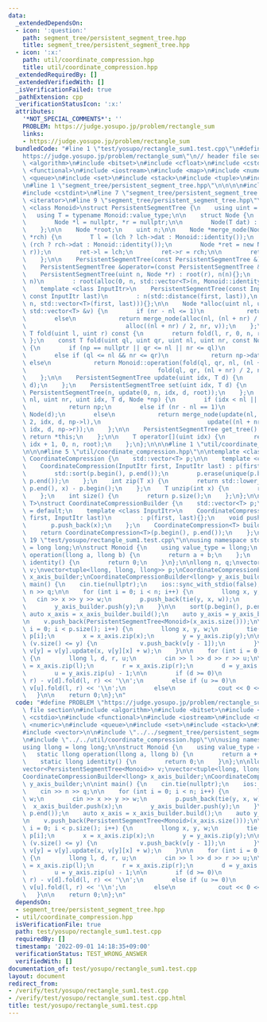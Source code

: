 ```yaml
---
data:
  _extendedDependsOn:
  - icon: ':question:'
    path: segment_tree/persistent_segment_tree.hpp
    title: segment_tree/persistent_segment_tree.hpp
  - icon: ':x:'
    path: util/coordinate_compression.hpp
    title: util/coordinate_compression.hpp
  _extendedRequiredBy: []
  _extendedVerifiedWith: []
  _isVerificationFailed: true
  _pathExtension: cpp
  _verificationStatusIcon: ':x:'
  attributes:
    '*NOT_SPECIAL_COMMENTS*': ''
    PROBLEM: https://judge.yosupo.jp/problem/rectangle_sum
    links:
    - https://judge.yosupo.jp/problem/rectangle_sum
  bundledCode: "#line 1 \"test/yosupo/rectangle_sum1.test.cpp\"\n#define PROBLEM \"\
    https://judge.yosupo.jp/problem/rectangle_sum\"\n// header file section\n#include\
    \ <algorithm>\n#include <bitset>\n#include <cfloat>\n#include <cstdio>\n#include\
    \ <functional>\n#include <iostream>\n#include <map>\n#include <numeric>\n#include\
    \ <queue>\n#include <set>\n#include <stack>\n#include <tuple>\n#include <vector>\n\
    \n#line 1 \"segment_tree/persistent_segment_tree.hpp\"\n\n\n\n#include <cstddef>\n\
    #include <cstdint>\n#line 7 \"segment_tree/persistent_segment_tree.hpp\"\n#include\
    \ <iterator>\n#line 9 \"segment_tree/persistent_segment_tree.hpp\"\n\ntemplate\
    \ <class Monoid>\nstruct PersistentSegmentTree {\n    using uint = size_t;\n \
    \   using T = typename Monoid::value_type;\n\n    struct Node {\n        T dat;\n\
    \        Node *l = nullptr, *r = nullptr;\n\n        Node(T dat) : dat(dat){};\n\
    \    };\n\n    Node *root;\n    uint n;\n\n    Node *merge_node(Node *lch, Node\
    \ *rch) {\n        T l = (lch ? lch->dat : Monoid::identity());\n        T r =\
    \ (rch ? rch->dat : Monoid::identity());\n        Node *ret = new Node(Monoid::operation(l,\
    \ r));\n        ret->l = lch;\n        ret->r = rch;\n\n        return ret;\n\
    \    };\n\n    PersistentSegmentTree(const PersistentSegmentTree &) = default;\n\
    \    PersistentSegmentTree &operator=(const PersistentSegmentTree &) = default;\n\
    \    PersistentSegmentTree(uint n, Node *r) : root(r), n(n){};\n    PersistentSegmentTree(uint\
    \ n)\n        : root(alloc(0, n, std::vector<T>(n, Monoid::identity()))), n(n){};\n\
    \    template <class InputItr>\n    PersistentSegmentTree(const InputItr first,\
    \ const InputItr last)\n        : n(std::distance(first, last)),\n          root(alloc(0,\
    \ n, std::vector<T>(first, last))){};\n\n    Node *alloc(uint nl, uint nr, const\
    \ std::vector<T> &v) {\n        if (nr - nl <= 1)\n            return new Node(v[nl]);\n\
    \        else\n            return merge_node(alloc(nl, (nl + nr) / 2, v),\n  \
    \                            alloc((nl + nr) / 2, nr, v));\n    };\n\n    const\
    \ T fold(uint l, uint r) const {\n        return fold(l, r, 0, n, root);\n   \
    \ };\n    const T fold(uint ql, uint qr, uint nl, uint nr, const Node *np) const\
    \ {\n        if (np == nullptr || qr <= nl || nr <= ql)\n            return Monoid::identity();\n\
    \        else if (ql <= nl && nr <= qr)\n            return np->dat;\n       \
    \ else\n            return Monoid::operation(fold(ql, qr, nl, (nl + nr) / 2, np->l),\n\
    \                                     fold(ql, qr, (nl + nr) / 2, nr, np->r));\n\
    \    };\n\n    PersistentSegmentTree update(uint idx, T d) {\n        return set(idx,\
    \ d);\n    };\n    PersistentSegmentTree set(uint idx, T d) {\n        return\
    \ PersistentSegmentTree(n, update(0, n, idx, d, root));\n    };\n    Node *update(uint\
    \ nl, uint nr, uint idx, T d, Node *np) {\n        if (idx < nl || nr <= idx)\n\
    \            return np;\n        else if (nr - nl == 1)\n            return new\
    \ Node(d);\n        else\n            return merge_node(update(nl, (nl + nr) /\
    \ 2, idx, d, np->l),\n                              update((nl + nr) / 2, nr,\
    \ idx, d, np->r));\n    };\n\n    PersistentSegmentTree get_tree() {\n       \
    \ return *this;\n    };\n\n    T operator[](uint idx) {\n        return fold(idx,\
    \ idx + 1, 0, n, root);\n    };\n};\n\n\n#line 1 \"util/coordinate_compression.hpp\"\
    \n\n\n#line 5 \"util/coordinate_compression.hpp\"\n\ntemplate <class T>\nstruct\
    \ CoordinateCompression {\n    std::vector<T> p;\n\n    template <class InputItr>\n\
    \    CoordinateCompression(InputItr first, InputItr last) : p(first, last) {\n\
    \        std::sort(p.begin(), p.end());\n        p.erase(unique(p.begin(), p.end()),\
    \ p.end());\n    };\n    int zip(T x) {\n        return std::lower_bound(p.begin(),\
    \ p.end(), x) - p.begin();\n    };\n    T unzip(int x) {\n        return p[x];\n\
    \    };\n    int size() {\n        return p.size();\n    };\n};\n\ntemplate <class\
    \ T>\nstruct CoordinateCompressionBuilder {\n    std::vector<T> p;\n\n    CoordinateCompressionBuilder()\
    \ = default;\n    template <class InputItr>\n    CoordinateCompressionBuilder(InputItr\
    \ first, InputItr last)\n        : p(first, last){};\n    void push(T x) {\n \
    \       p.push_back(x);\n    };\n    CoordinateCompression<T> build() {\n    \
    \    return CoordinateCompression<T>(p.begin(), p.end());\n    };\n};\n\n\n#line\
    \ 19 \"test/yosupo/rectangle_sum1.test.cpp\"\n\nusing namespace std;\nusing llong\
    \ = long long;\n\nstruct Monoid {\n    using value_type = llong;\n    static llong\
    \ operation(llong a, llong b) {\n        return a + b;\n    };\n    static llong\
    \ identity() {\n        return 0;\n    }\n};\n\nllong n, q;\nvector<PersistentSegmentTree<Monoid>>\
    \ v;\nvector<tuple<llong, llong, llong>> p;\nCoordinateCompressionBuilder<llong>\
    \ x_axis_builder;\nCoordinateCompressionBuilder<llong> y_axis_builder;\n\nint\
    \ main() {\n    cin.tie(nullptr);\n    ios::sync_with_stdio(false);\n    cin >>\
    \ n >> q;\n\n    for (int i = 0; i < n; i++) {\n        llong x, y, w;\n     \
    \   cin >> x >> y >> w;\n        p.push_back(tie(y, x, w));\n        x_axis_builder.push(x);\n\
    \        y_axis_builder.push(y);\n    }\n\n    sort(p.begin(), p.end());\n   \
    \ auto x_axis = x_axis_builder.build();\n    auto y_axis = y_axis_builder.build();\n\
    \n    v.push_back(PersistentSegmentTree<Monoid>(x_axis.size()));\n\n    for (int\
    \ i = 0; i < p.size(); i++) {\n        llong x, y, w;\n        tie(y, x, w) =\
    \ p[i];\n        x = x_axis.zip(x);\n        y = y_axis.zip(y);\n\n        if\
    \ (v.size() <= y) {\n            v.push_back(v[y - 1]);\n        }\n\n       \
    \ v[y] = v[y].update(x, v[y][x] + w);\n    }\n\n    for (int i = 0; i < q; i++)\
    \ {\n        llong l, d, r, u;\n        cin >> l >> d >> r >> u;\n\n        l\
    \ = x_axis.zip(l);\n        r = x_axis.zip(r);\n        d = y_axis.zip(d) - 1;\n\
    \        u = y_axis.zip(u) - 1;\n\n        if (d >= 0)\n            cout << v[u].fold(l,\
    \ r) - v[d].fold(l, r) << '\\n';\n        else if (u >= 0)\n            cout <<\
    \ v[u].fold(l, r) << '\\n';\n        else\n            cout << 0 << '\\n';\n \
    \   }\n\n    return 0;\n};\n"
  code: "#define PROBLEM \"https://judge.yosupo.jp/problem/rectangle_sum\"\n// header\
    \ file section\n#include <algorithm>\n#include <bitset>\n#include <cfloat>\n#include\
    \ <cstdio>\n#include <functional>\n#include <iostream>\n#include <map>\n#include\
    \ <numeric>\n#include <queue>\n#include <set>\n#include <stack>\n#include <tuple>\n\
    #include <vector>\n\n#include \"../../segment_tree/persistent_segment_tree.hpp\"\
    \n#include \"../../util/coordinate_compression.hpp\"\n\nusing namespace std;\n\
    using llong = long long;\n\nstruct Monoid {\n    using value_type = llong;\n \
    \   static llong operation(llong a, llong b) {\n        return a + b;\n    };\n\
    \    static llong identity() {\n        return 0;\n    }\n};\n\nllong n, q;\n\
    vector<PersistentSegmentTree<Monoid>> v;\nvector<tuple<llong, llong, llong>> p;\n\
    CoordinateCompressionBuilder<llong> x_axis_builder;\nCoordinateCompressionBuilder<llong>\
    \ y_axis_builder;\n\nint main() {\n    cin.tie(nullptr);\n    ios::sync_with_stdio(false);\n\
    \    cin >> n >> q;\n\n    for (int i = 0; i < n; i++) {\n        llong x, y,\
    \ w;\n        cin >> x >> y >> w;\n        p.push_back(tie(y, x, w));\n      \
    \  x_axis_builder.push(x);\n        y_axis_builder.push(y);\n    }\n\n    sort(p.begin(),\
    \ p.end());\n    auto x_axis = x_axis_builder.build();\n    auto y_axis = y_axis_builder.build();\n\
    \n    v.push_back(PersistentSegmentTree<Monoid>(x_axis.size()));\n\n    for (int\
    \ i = 0; i < p.size(); i++) {\n        llong x, y, w;\n        tie(y, x, w) =\
    \ p[i];\n        x = x_axis.zip(x);\n        y = y_axis.zip(y);\n\n        if\
    \ (v.size() <= y) {\n            v.push_back(v[y - 1]);\n        }\n\n       \
    \ v[y] = v[y].update(x, v[y][x] + w);\n    }\n\n    for (int i = 0; i < q; i++)\
    \ {\n        llong l, d, r, u;\n        cin >> l >> d >> r >> u;\n\n        l\
    \ = x_axis.zip(l);\n        r = x_axis.zip(r);\n        d = y_axis.zip(d) - 1;\n\
    \        u = y_axis.zip(u) - 1;\n\n        if (d >= 0)\n            cout << v[u].fold(l,\
    \ r) - v[d].fold(l, r) << '\\n';\n        else if (u >= 0)\n            cout <<\
    \ v[u].fold(l, r) << '\\n';\n        else\n            cout << 0 << '\\n';\n \
    \   }\n\n    return 0;\n};\n"
  dependsOn:
  - segment_tree/persistent_segment_tree.hpp
  - util/coordinate_compression.hpp
  isVerificationFile: true
  path: test/yosupo/rectangle_sum1.test.cpp
  requiredBy: []
  timestamp: '2022-09-01 14:18:35+09:00'
  verificationStatus: TEST_WRONG_ANSWER
  verifiedWith: []
documentation_of: test/yosupo/rectangle_sum1.test.cpp
layout: document
redirect_from:
- /verify/test/yosupo/rectangle_sum1.test.cpp
- /verify/test/yosupo/rectangle_sum1.test.cpp.html
title: test/yosupo/rectangle_sum1.test.cpp
---
```

